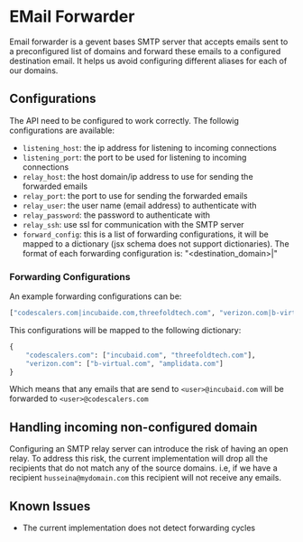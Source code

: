 # EMail Forwarder
Email forwarder is a gevent bases SMTP server that accepts emails sent to a preconfigured list of 
domains and forward these emails to a configured destination email.
It helps us avoid configuring different aliases for each of our domains.


## Configurations
The API need to be configured to work correctly. The followig configurations are available:
- `listening_host`: the ip address for listening to incoming connections
- `listening_port`: the port to be used for listening to incoming connections
- `relay_host`: the host domain/ip address to use for sending the forwarded emails
- `relay_port`: the port to use for sending the forwarded emails
- `relay_user`: the user name (email address) to authenticate with
- `relay_password`: the password to authenticate with
- `relay_ssh`: use ssl for communication with the SMTP server
- `forward_config`: this is a list of forwarding configurations, it will be mapped to a dictionary (jsx schema does not support dictionaries). The format of each forwarding configuration is: "<destination_domain>|<comma separated list of source domains>" 

### Forwarding Configurations
An example forwarding configurations can be:
```python
["codescalers.com|incubaide.com,threefoldtech.com", "verizon.com|b-virtual.com,amplidata.com"]
```
This configurations will be mapped to the following dictionary:
```python
{
    "codescalers.com": ["incubaid.com", "threefoldtech.com"],
    "verizon.com": ["b-virtual.com", "amplidata.com"]
}
```
Which means that any emails that are send to `<user>@incubaid.com` will be forwarded to `<user>@codescalers.com`


## Handling incoming non-configured domain
Configuring an SMTP relay server can introduce the risk of having an open relay. To address this risk, the current implementation will drop all the recipients that do not match any of the source domains. i.e, if we have a recipient `husseina@mydomain.com` this recipient will not receive any emails.

## Known Issues
- The current implementation does not detect forwarding cycles
